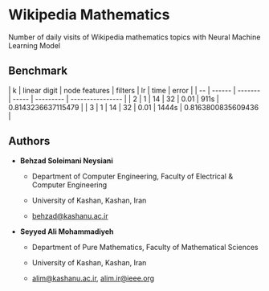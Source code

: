 # Wikipedia Mathematics

Number of daily visits of Wikipedia mathematics topics with Neural Machine Learning Model

## Benchmark

| k | linear digit | node features | filters | lr | time | error |
| -- | ------ | ------- | ----- | --------- | ---------------- |
| 2 | 1 | 14 | 32 | 0.01 | 911s | 0.8143236637115479 |
| 3 | 1 | 14 | 32 | 0.01 | 1444s | 0.8163800835609436 |

## Authors

- **Behzad Soleimani Neysiani**

  - Department of Computer Engineering, Faculty of Electrical & Computer Engineering

  - University of Kashan, Kashan, Iran

  - behzad@kashanu.ac.ir

- **Seyyed Ali Mohammadiyeh**

  - Department of Pure Mathematics, Faculty of Mathematical Sciences

  - University of Kashan, Kashan, Iran

  - alim@kashanu.ac.ir, alim.ir@ieee.org


